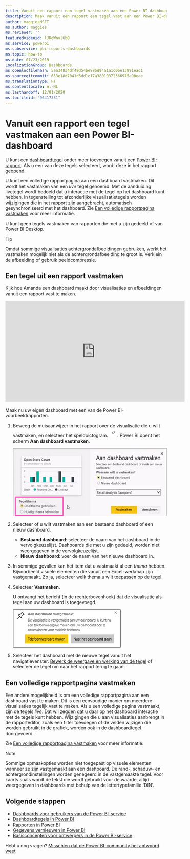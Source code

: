 ```yaml
---
title: Vanuit een rapport een tegel vastmaken aan een Power BI-dashboard
description: Maak vanuit een rapport een tegel vast aan een Power BI-dashboard.
author: maggiesMSFT
ms.author: maggies
ms.reviewer: ''
featuredvideoid: lJKgWnvl6bQ
ms.service: powerbi
ms.subservice: pbi-reports-dashboards
ms.topic: how-to
ms.date: 07/23/2019
LocalizationGroup: Dashboards
ms.openlocfilehash: 5aa34834df49d54be885d94a1a1c06e13891ead1
ms.sourcegitcommit: 653e18d7041d3dd1cf7a38010372366975a98eae
ms.translationtype: HT
ms.contentlocale: nl-NL
ms.lasthandoff: 12/01/2020
ms.locfileid: "96417331"
---
```

# <a name="pin-a-tile-to-a-power-bi-dashboard-from-a-report"></a>Vanuit een rapport een tegel vastmaken aan een Power BI-dashboard

U kunt een [dashboardtegel](../consumer/end-user-tiles.md) onder meer toevoegen vanuit een [Power BI-rapport](../consumer/end-user-reports.md). Als u een van deze tegels selecteert, wordt deze in het rapport geopend.

U kunt een volledige rapportpagina aan een dashboard vastmaken. Dit wordt het vastmaken van een *live* tegel genoemd. Met de aanduiding livetegel wordt bedoeld dat u interactie met de tegel op het dashboard kunt hebben. In tegenstelling tot afzonderlijke visualisatietegels worden wijzigingen die in het rapport zijn aangebracht, automatisch gesynchroniseerd met het dashboard. Zie [Een volledige rapportpagina vastmaken](#pin-an-entire-report-page) voor meer informatie.

U kunt geen tegels vastmaken van rapporten die met u zijn gedeeld of van Power BI Desktop. 

> [!TIP]
> Omdat sommige visualisaties achtergrondafbeeldingen gebruiken, werkt het vastmaken mogelijk niet als de achtergrondafbeelding te groot is. Verklein de afbeelding of gebruik beeldcompressie.  
> 
> 

## <a name="pin-a-tile-from-a-report"></a>Een tegel uit een rapport vastmaken
Kijk hoe Amanda een dashboard maakt door visualisaties en afbeeldingen vanuit een rapport vast te maken.
    

<iframe width="560" height="315" src="https://www.youtube.com/embed/lJKgWnvl6bQ" frameborder="0" allowfullscreen></iframe>

Maak nu uw eigen dashboard met een van de Power BI-voorbeeldrapporten.

1. Beweeg de muisaanwijzer in het rapport over de visualisatie die u wilt vastmaken, en selecteer het speldpictogram. ![Speldpictogram](media/service-dashboard-pin-tile-from-report/pbi_pintile_small.png). Power BI opent het scherm **Aan dashboard vastmaken**.
   
     ![Venster Aan dashboard vastmaken](media/service-dashboard-pin-tile-from-report/pbi_themes2.png)
2. Selecteer of u wilt vastmaken aan een bestaand dashboard of een nieuw dashboard.
   
   * **Bestaand dashboard**: selecteer de naam van het dashboard in de vervolgkeuzelijst. Dashboards die met u zijn gedeeld, worden niet weergegeven in de vervolgkeuzelijst.
   * **Nieuw dashboard**: voer de naam van het nieuwe dashboard in.
3. In sommige gevallen kan het item dat u vastmaakt al een *thema* hebben. Bijvoorbeeld visuele elementen die vanuit een Excel-werkmap zijn vastgemaakt. Zo ja, selecteer welk thema u wilt toepassen op de tegel.
4. Selecteer **Vastmaken**.
   
   U ontvangt het bericht (in de rechterbovenhoek) dat de visualisatie als tegel aan uw dashboard is toegevoegd.
   
   ![Het bericht Geslaagd](media/service-dashboard-pin-tile-from-report/pinsuccess.png)
5. Selecteer het dashboard met de nieuwe tegel vanuit het navigatievenster. [Bewerk de weergave en werking van de tegel](service-dashboard-edit-tile.md) of selecteer de tegel om naar het rapport terug te gaan.

## <a name="pin-an-entire-report-page"></a>Een volledige rapportpagina vastmaken
Een andere mogelijkheid is om een volledige rapportpagina aan een dashboard vast te maken. Dit is een eenvoudige manier om meerdere visualisaties tegelijk vast te maken. Als u een volledige pagina vastmaakt, zijn de tegels *live*. Dat wil zeggen dat u daar op het dashboard interactie met de tegels kunt hebben. Wijzigingen die u aan visualisaties aanbrengt in de rapporteditor, zoals een filter toevoegen of de velden wijzigen die worden gebruikt in de grafiek, worden ook in de dashboardtegel doorgevoerd.  

Zie [Een volledige rapportpagina vastmaken](service-dashboard-pin-live-tile-from-report.md) voor meer informatie.

> [!NOTE]
> Sommige opmaakopties worden niet toegepast op visuele elementen wanneer ze zijn vastgemaakt aan een dashboard. De rand-, schaduw- en achtergrondinstellingen worden genegeerd in de vastgemaakte tegel. Voor kaartvisuals wordt de tekst die wordt gebruikt voor de waarde, altijd weergegeven in dashboards met behulp van de lettertypefamilie 'DIN'. 
> 
>

## <a name="next-steps"></a>Volgende stappen
- [Dashboards voor gebruikers van de Power BI-service](../consumer/end-user-dashboards.md)
- [Dashboardtegels in Power BI](../consumer/end-user-tiles.md)
- [Rapporten in Power BI](../consumer/end-user-reports.md)
- [Gegevens vernieuwen in Power BI](../connect-data/refresh-data.md)
- [Basisconcepten voor ontwerpers in de Power BI-service](../fundamentals/service-basic-concepts.md)

Hebt u nog vragen? [Misschien dat de Power BI-community het antwoord weet](https://community.powerbi.com/)
